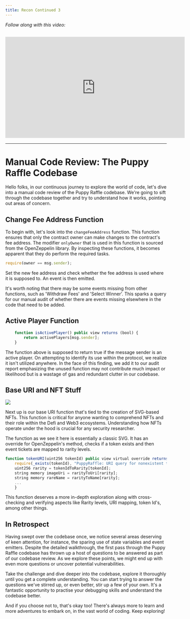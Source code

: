```yaml
---
title: Recon Continued 3
---
```


_Follow along with this video:_

## <iframe width="560" height="315" src="https://youtu.be/J-y62QDKEAA" title="YouTube Player" frameborder="0" allow="accelerometer; autoplay; clipboard-write; encrypted-media; gyroscope; picture-in-picture; web-share" allowfullscreen></iframe>

---

# Manual Code Review: The Puppy Raffle Codebase

Hello folks, in our continuous journey to explore the world of code, let's dive into a manual code review of the Puppy Raffle codebase. We're going to sift through the codebase together and try to understand how it works, pointing out areas of concern.

## Change Fee Address Function

To begin with, let's look into the `changeFeeAddress` function. This function ensures that only the contract owner can make changes to the contract's fee address. The modifier `onlyOwner` that is used in this function is sourced from the OpenZeppelin library. By inspecting these functions, it becomes apparent that they do perform the required tasks.

```javascript
require(owner == msg.sender);
```

Set the new fee address and check whether the fee address is used where it is supposed to. An event is then emitted.

It's worth noting that there may be some events missing from other functions, such as 'Withdraw Fees' and 'Select Winner'. This sparks a query for our manual audit of whether there are events missing elsewhere in the code that need to be added.

## Active Player Function

```javascript
    function isActivePlayer() public view returns (bool) {
        return activePlayers[msg.sender];
    }
```

The function above is supposed to return true if the message sender is an active player. On attempting to identify its use within the protocol, we realize it isn't utilized anywhere. In the face of this finding, we add it to our audit report emphasizing the unused function may not contribute much impact or likelihood but is a wastage of gas and redundant clutter in our codebase.

## Base URI and NFT Stuff

![](https://cdn.videotap.com/x2QzHSr5HPaTEkOKw0xW-194.4.png)

Next up is our base URI function that's tied to the creation of SVG-based NFTs. This function is critical for anyone wanting to comprehend NFTs and their role within the Defi and Web3 ecosystems. Understanding how NFTs operate under the hood is crucial for any security researcher.

The function as we see it here is essentially a classic SVG. It has an override for OpenZeppelin's method, checks if a token exists and then event tickets are mapped to rarity levels.

```javascript
function tokenURI(uint256 tokenId) public view virtual override returns (string memory) {
    require(_exists(tokenId), "PuppyRaffle: URI query for nonexistent token");
    uint256 rarity = tokenIdToRarity[tokenId];
    string memory imageUri = rarityToUri[rarity];
    string memory rareName = rarityToName[rarity];
    ...
    }
```

This function deserves a more in-depth exploration along with cross-checking and verifying aspects like Rarity levels, URI mapping, token Id's, among other things.

## In Retrospect

Having swept over the codebase once, we notice several areas deserving of keen attention, for instance, the sparing use of state variables and event emitters. Despite the detailed walkthrough, the first pass through the Puppy Raffle codebase has thrown up a host of questions to be answered as part of our codebase review. As we explore these points, we might end up with even more questions or uncover potential vulnerabilities.

Take the challenge and dive deeper into the codebase, explore it thoroughly until you get a complete understanding. You can start trying to answer the questions we've stirred up, or even better, stir up a few of your own. It's a fantastic opportunity to practise your debugging skills and understand the codebase better.

And if you choose not to, that's okay too! There's always more to learn and more adventures to embark on, in the vast world of coding. Keep exploring!

